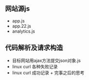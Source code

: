 ## 网站源js
* app.js
* app.22.js
* analytics.js

## 代码解析及请求构造
* 目标网站用ajax方法提交json对象.js
* linux curl 各种失败记录
* linux curl 成功记录 + 完事之后的思考
